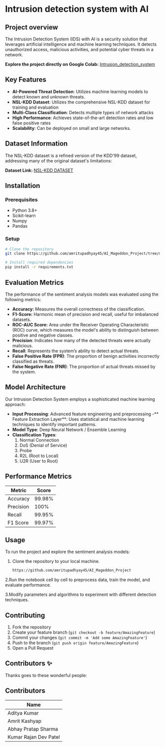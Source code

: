 # Intrusion detection system with AI

## Project overview

The Intrusion Detection System (IDS) with AI is a security solution that leverages artificial intelligence and machine learning techniques.  It detects unauthorized access, malicious activities, and potential cyber threats in a network. 

**Explore the project directly on Google Colab:** [Intrusion_detection_system](https://colab.research.google.com/drive/1D0Q-kTVpjDx9C_3doIqVrV2ptYaF0wFe?usp=sharing)

## Key Features


- **AI-Powered Threat Detection**: Utilizes machine learning models to detect known and unknown threats.
- **NSL-KDD Dataset**: Utilizes the comprehensive NSL-KDD dataset for training and evaluation
- **Multi-Class Classification**: Detects multiple types of network attacks
- **High Performance**: Achieves state-of-the-art detection rates and low false positive rates
- **Scalability**: Can be deployed on small and large networks.

## Dataset Information

The NSL-KDD dataset is a refined version of the KDD'99 dataset, addressing many of the original dataset's limitations:

**Dataset Link:** [NSL-KDD DATASET](https://www.kaggle.com/datasets/hassan06/nslkdd)

## Installation

### Prerequisites

- Python 3.8+
- Scikit-learn
- Numpy
- Pandas

### Setup

```bash
# Clone the repository
git clone https://github.com/amritupadhyay45/AI_Mageddon_Project/tree/main

# Install required dependencies
pip install -r requirements.txt
```

 ## Evaluation Metrics

The performance of the sentiment analysis models was evaluated using the following metrics:

- **Accuracy:** Measures the overall correctness of the classification.
- **F1-Score:** Harmonic mean of precision and recall, useful for imbalanced datasets.
- **ROC-AUC Score:** Area under the Receiver Operating Characteristic (ROC) curve, which measures the model's ability to distinguish between positive and negative classes.
- **Precision**: Indicates how many of the detected threats were actually malicious.
- **Recall**: Represents the system’s ability to detect actual threats.
- **False Positive Rate (FPR)**: The proportion of benign activities incorrectly classified as threats.
- **False Negative Rate (FNR)**: The proportion of actual threats missed by the system.


## Model Architecture

Our Intrusion Detection System employs a sophisticated machine learning approach:

- **Input Processing**: Advanced feature engineering and preprocessing
-** Feature Extraction Layer**: Uses statistical and machine learning techniques to identify important patterns.
- **Model Type**: Deep Neural Network / Ensemble Learning
- **Classification Types**:
  1. Normal Connection
  2. DoS (Denial of Service)
  3. Probe
  4. R2L (Root to Local)
  5. U2R (User to Root)
     

## Performance Metrics

| Metric | Score |
|--------|-------|
| Accuracy | 99.98%|
| Precision | 100% |
| Recall | 99.95% |
| F1 Score | 99.97% |


## Usage
To run the project and explore the sentiment analysis models:

1. Clone the repository to your local machine.
   ```bash
   https://github.com/amritupadhyay45/AI_Mageddon_Project
   ```
2.Run the notebook cell by cell to preprocess data, train the model, and evaluate performance.

3.Modify parameters and algorithms to experiment with different detection techniques.  

## Contributing

1. Fork the repository
2. Create your feature branch (`git checkout -b feature/AmazingFeature`)
3. Commit your changes (`git commit -m 'Add some AmazingFeature'`)
4. Push to the branch (`git push origin feature/AmazingFeature`)
5. Open a Pull Request


## Contributors ✨

Thanks goes to these wonderful people:

## Contributors

| Name          | 
|--------------|
| Aditya Kumar   | 
| Amrit Kashyap| 
| Abhay Pratap Sharma  | 
| Kumar Rajan Dev Patel| 




